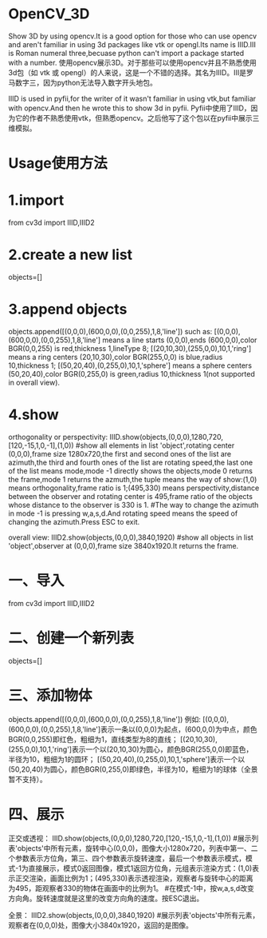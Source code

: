 # OpenCV_3D
Show 3D by using opencv.It is a good option for those who can use opencv and aren't familiar in using 3d packages like vtk or opengl.Its name is IIID.III is Roman numeral three,becuase python can't import a package started with a number.
使用opencv展示3D。对于那些可以使用opencv并且不熟悉使用3d包（如 vtk 或 opengl）的人来说，这是一个不错的选择。其名为IIID。III是罗马数字三，因为python无法导入数字开头地包。

IIID is used in pyfii,for the writer of it wasn't familiar in using vtk,but familiar with opencv.And then he wrote this to show 3d in pyfii.
Pyfii中使用了IIID，因为它的作者不熟悉使用vtk，但熟悉opencv。之后他写了这个包以在pyfii中展示三维模拟。

# Usage使用方法
# 1.import
from cv3d import IIID,IIID2

# 2.create a new list
objects=[]

# 3.append objects
objects.append([(0,0,0),(600,0,0),(0,0,255),1,8,'line'])
such as:
[(0,0,0),(600,0,0),(0,0,255),1,8,'line'] means a line starts (0,0,0),ends (600,0,0),color BGR(0,0,255) is red,thickness 1,lineType 8;
[(20,10,30),(255,0,0),10,1,'ring'] means a ring centers (20,10,30),color BGR(255,0,0) is blue,radius 10,thickness 1;
[(50,20,40),(0,255,0),10,1,'sphere'] means a sphere centers (50,20,40),color BGR(0,255,0) is green,radius 10,thickness 1(not supported in overall view).

# 4.show
orthogonality or perspectivity:
IIID.show(objects,(0,0,0),1280,720,[120,-15,1,0,-1],(1,0))
#show all elements in list 'object',rotating center (0,0,0),frame size 1280x720,the first and second ones of the list are azimuth,the third and fourth ones of the list are rotating speed,the last one of the list means mode,mode -1 directly shows the objects,mode 0 returns the frame,mode 1 returns the azmuth,the tuple means the way of show:(1,0) means orthogonality,frame ratio is 1;(495,330) means perspectivity,distance between the observer and rotating center is 495,frame ratio of the objects whose distance to the observer is 330 is 1.
#The way to change the azimuth in mode -1 is pressing w,a,s,d.And rotating speed means the speed of changing the azimuth.Press ESC to exit.

overall view:
IIID2.show(objects,(0,0,0),3840,1920)
#show all objects in list 'object',observer at (0,0,0),frame size 3840x1920.It returns the frame.


# 一、导入
from cv3d import IIID,IIID2

# 二、创建一个新列表
objects=[]

# 三、添加物体
objects.append([(0,0,0),(600,0,0),(0,0,255),1,8,'line'])
例如:
[(0,0,0),(600,0,0),(0,0,255),1,8,'line']表示一条以(0,0,0)为起点，(600,0,0)为中点，颜色BGR(0,0,255)即红色，粗细为1，直线类型为8的直线；
[(20,10,30),(255,0,0),10,1,'ring']表示一个以(20,10,30)为圆心，颜色BGR(255,0,0)即蓝色，半径为10，粗细为1的圆环；
[(50,20,40),(0,255,0),10,1,'sphere']表示一个以(50,20,40)为圆心，颜色BGR(0,255,0)即绿色，半径为10，粗细为1的球体（全景暂不支持）。

# 四、展示
正交或透视：
IIID.show(objects,(0,0,0),1280,720,[120,-15,1,0,-1],(1,0))
#展示列表'objects'中所有元素，旋转中心(0,0,0)，图像大小1280x720，列表中第一、二个参数表示方位角，第三、四个参数表示旋转速度，最后一个参数表示模式，模式-1为直接展示，模式0返回图像，模式1返回方位角，元组表示渲染方式：(1,0)表示正交渲染，画面比例为1；(495,330)表示透视渲染，观察者与旋转中心的距离为495，距观察者330的物体在画面中的比例为1。
#在模式-1中，按w,a,s,d改变方向角。旋转速度就是这里的改变方向角的速度。按ESC退出。

全景：
IIID2.show(objects,(0,0,0),3840,1920)
#展示列表'objects'中所有元素，观察者在(0,0,0)处，图像大小3840x1920，返回的是图像。
